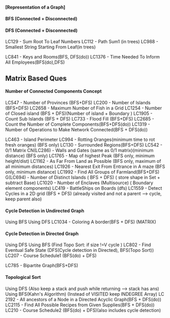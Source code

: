#### [Representation of a Graph]

#### BFS (Connected + Disconnected)

#### DFS (Connected + Disconnected)
LC129 - Sum Root To Leaf Numbers
LC112 - Path Sum1 (in trees)
LC988 - Smallest String Starting From Leaf(in trees)


LC841 - Keys and Rooms(BFS, DFS(do))
LC1376 - Time Needed To Inform All Employees(BFS(do),DFS)
## Matrix Based Ques 
#### Number of Connected Components Concept
LC547 - Number of Provinces (BFS+DFS)
LC200 - Number of Islands (BFS+DFS)
LC2658 - Maximum Number of Fish in a Grid
LC1254 - Number of Closed island (BFS + DFS)(Number of island + Boundary )
LC1905 - Count Sub Islands (BFS + DFS)
LC733 - Flood Fill (BFS+DFS)
LC2685 - Count the Number of Complete Components(BFS+DFS(do))
LC1319 - Number of Operations to Make Network Connected(BFS + DFS(do))


LC463 - Island Perimeter
LC994 - Rotting Oranges(minimum time to rot fresh oranges) (BFS only)
LC130 - Surrounded Regions(BFS+DFS)
LC542 - 0/1 Matrix
CN(LC286) - Walls and Gates (same as 0/1 matrix)(minimum distance) (BFS only)
LC1765 - Map of highest Peak (BFS only, minimum height/dist)
LC1162 - As Far From Land as Possible (BFS only, maximum of all minimum distances)
LC1926 - Nearest Exit From Entrance in A maze (BFS only, minimum distance)
LC1992 - Find All Groups of Farmland(BFS+DFS)
G(LC694) - Number of Distinct Islands ( BFS + DFS) ( store shape in Set + subtract Base)
LC1020 - Number of Enclaves (Multisource) ( Boundary element components)
LC419 - BattleShips on Boards (dfs)
LC1559 - Detect Cycles in a 2D grid (BFS + DFS) (already visited and not a parent --> cycle, keep parent also)

#### Cycle Detection in Undirected Graph
Using BFS
Using DFS
LC1034 - Coloring A border(BFS + DFS) (MATRIX)

#### Cycle Detection in Directed Graph
Using DFS
Using BFS (Find Topo Sort: if size !=V  cycle  )
LC802 - Find Eventual Safe State (DFS(Cycle detection in Directed), BFS(Topo Sort))
LC207 - Course Schedule1 (BFS(do) + DFS)


LC785 - Bipartite Graph(BFS+DFS)



#### Topological Sort
Using DFS (Also keep a stack and push while returning --> stack has ans)
Using BFS(Kahn's Algorithm) (Instead of VISITED keep INDEGREE Array)
LC 2192 - All ancestors of a Node in a Directed Acyclic Graph(BFS + DFS(do))
LC2115 - Find All Possible Recipes from Given Supplies(BFS + DFS(do))
LC210 - Course Schedule2 (BFS(do) + DFS)(also includes cycle detection)










